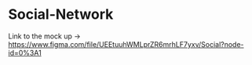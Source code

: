 # Social-Network
Link to the mock up -> https://www.figma.com/file/UEEtuuhWMLprZR6mrhLF7yxv/Social?node-id=0%3A1
